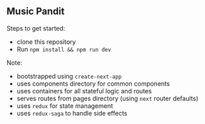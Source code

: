 ## Music Pandit

Steps to get started:

- clone this repository
- Run `npm install && npm run dev`

Note:

- bootstrapped using `create-next-app`
- uses components directory for common components
- uses containers for all stateful logic and routes
- serves routes from pages directory (using `next` router defaults)
- uses `redux` for state management
- uses `redux-saga` to handle side effects
